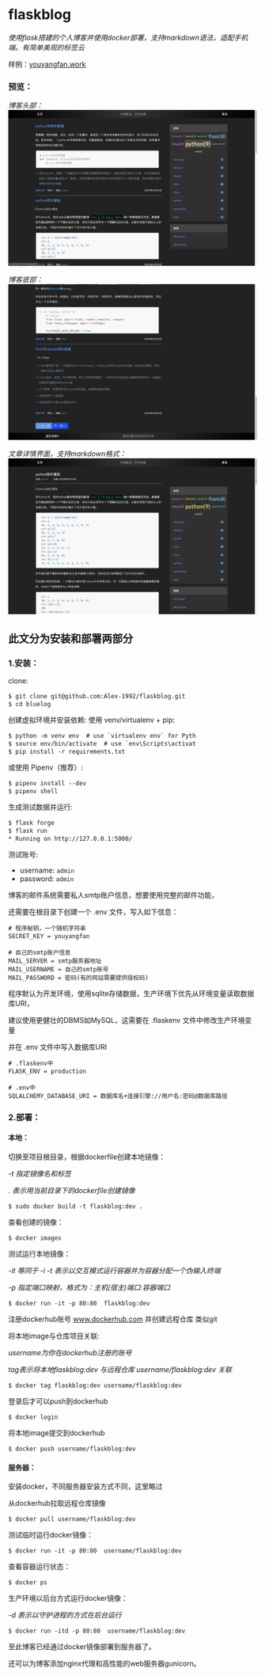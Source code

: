 # flaskblog
*使用flask搭建的个人博客并使用docker部署，支持markdown语法，适配手机端。有简单美观的标签云*

样例：[youyangfan.work](http://124.221.180.146/)

### 预览：
*博客头部：*
![img.png](uploads/img.png)

*博客底部：*
![img_1.png](uploads/img_1.png)

*文章详情界面，支持markdown格式：*
![img_2.png](uploads/img_2.png)
## 此文分为安装和部署两部分
### 1.安装：
clone:
```
$ git clone git@github.com:Alex-1992/flaskblog.git
$ cd bluelog
```
创建虚拟环境并安装依赖:
使用 venv/virtualenv + pip:
```
$ python -m venv env  # use `virtualenv env` for Pyth
$ source env/bin/activate  # use `env\Scripts\activat
$ pip install -r requirements.txt
```
或使用 Pipenv（推荐）:
```
$ pipenv install --dev
$ pipenv shell
```
生成测试数据并运行:
```
$ flask forge
$ flask run
* Running on http://127.0.0.1:5000/
```
测试账号:
* username: `admin`
* password: `admin`

博客的邮件系统需要私人smtp账户信息，想要使用完整的邮件功能，

还需要在根目录下创建一个 .env 文件，写入如下信息：

```
# 程序秘钥，一个随机字符串
SECRET_KEY = youyangfan

# 自己的smtp账户信息
MAIL_SERVER = smtp服务器地址
MAIL_USERNAME = 自己的smtp账号
MAIL_PASSWORD = 密码(有的网站需要提供授权码)
```

程序默认为开发环境，使用sqlite存储数据，生产环境下优先从环境变量读取数据库URI，

建议使用更健壮的DBMS如MySQL，这需要在 .flaskenv 文件中修改生产环境变量

并在 .env 文件中写入数据库URI

```
# .flaskenv中
FLASK_ENV = production

# .env中
SQLALCHEMY_DATABASE_URI = 数据库名+连接引擎://用户名:密码@数据库路径
```
### 2.部署：
#### 本地：
切换至项目根目录，根据dockerfile创建本地镜像：

*-t 指定镜像名和标签*
 
*. 表示用当前目录下的dockerfile创建镜像*
```
$ sudo docker build -t flaskblog:dev .
```
查看创建的镜像：
```
$ docker images 
```
测试运行本地镜像：
 
*-it 等同于 -i  -t 表示以交互模式运行容器并为容器分配一个伪输入终端*
 
*-p 指定端口映射，格式为：主机(宿主)端口:容器端口*
```
$ docker run -it -p 80:80  flaskblog:dev
```
注册dockerhub账号 www.dockerhub.com 并创建远程仓库 类似git
 
将本地image与仓库项目关联:
 
*username为你在dockerhub注册的账号*
 
*tag表示将本地flaskblog:dev 与远程仓库 username/flaskblog:dev 关联*
```
$ docker tag flaskblog:dev username/flaskblog:dev
```
登录后才可以push到dockerhub
```
$ docker login
```
将本地image提交到dockerhub
```
$ docker push username/flaskblog:dev
```

#### 服务器：
安装docker，不同服务器安装方式不同，这里略过
 
从dockerhub拉取远程仓库镜像
```
$ docker pull username/flaskblog:dev
```
测试临时运行docker镜像：
```
$ docker run -it -p 80:80  username/flaskblog:dev
```
查看容器运行状态：
```
$ docker ps
```
生产环境以后台方式运行docker镜像：
 
*-d 表示以守护进程的方式在后台运行*
```
$ docker run -itd -p 80:80  username/flaskblog:dev
```
至此博客已经通过docker镜像部署到服务器了。

还可以为博客添加nginx代理和高性能的web服务器gunicorn。